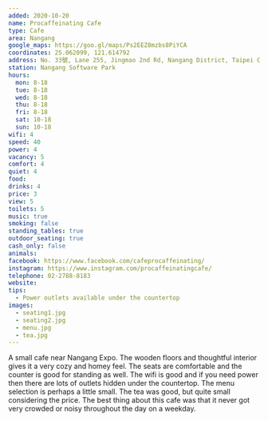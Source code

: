 ```yaml
---
added: 2020-10-20
name: Procaffeinating Cafe
type: Cafe
area: Nangang
google_maps: https://goo.gl/maps/Ps2EEZ8mzbs8PiYCA
coordinates: 25.062099, 121.614792
address: No. 33號, Lane 255, Jingmao 2nd Rd, Nangang District, Taipei City, Taiwan 115
station: Nangang Software Park
hours:
  mon: 8-18
  tue: 8-18
  wed: 8-18
  thu: 8-18
  fri: 8-18
  sat: 10-18
  sun: 10-18
wifi: 4
speed: 40
power: 4
vacancy: 5
comfort: 4
quiet: 4
food: 
drinks: 4
price: 3
view: 5
toilets: 5
music: true
smoking: false
standing_tables: true
outdoor_seating: true
cash_only: false
animals: 
facebook: https://www.facebook.com/cafeprocaffeinating/
instagram: https://www.instagram.com/procaffeinatingcafe/
telephone: 02-2788-8183
website: 
tips:
  - Power outlets available under the countertop
images:
  - seating1.jpg
  - seating2.jpg
  - menu.jpg
  - tea.jpg
---
```


A small cafe near Nangang Expo. The wooden floors and thoughtful interior gives it a very cozy and homey feel. The seats are comfortable and the counter is good for standing as well. The wifi is good and if you need power then there are lots of outlets hidden under the countertop. The menu selection is perhaps a little small. The tea was good, but quite small considering the price. The best thing about this cafe was that it never got very crowded or noisy throughout the day on a weekday.
